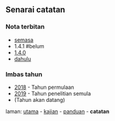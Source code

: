 ---
---

## Senarai catatan

### Nota terbitan

* [semasa][32]
* 1.4.1 #belum
* [1.4.0](siap/1.4.0.md)
* [dahulu][31]

### Imbas tahun

* [2018](imbas/2018.md) - Tahun permulaan
* [2019](imbas/2019.md) - Tahun penelitian semula
* (Tahun akan datang)

laman: [utama][0] - [kajian][1] - [panduan][2] - **catatan**

  [0]: ../index.md
  [1]: ../kajian/index.md
  [2]: ../panduan/index.md
  [31]: dahulu.md
  [32]: semasa.md
